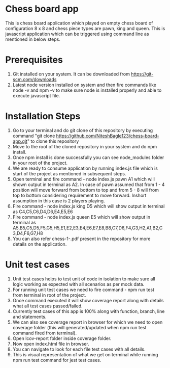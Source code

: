 # Chess board app

This is chess board application which played on empty chess board of configuration 8 x 8 and chess piece types are pawn, king and queen. This is javascript application which can be triggered using command line as mentioned in below steps.

# Prerequisites

1. Git installed on your system. It can be downloaded from https://git-scm.com/downloads
5. Latest node version installed on system and then fire commands like node -v and npm -v to make sure node is installed properly and able to execute javascript file.

# Installation Steps

1. Go to your terminal and do git clone of this repository by executing command "git clone https://github.com/NiteshBagle123/chess-board-app.git" to clone this repository
2. Move to the root of the cloned repository in your system and do npm install.
3. Once npm install is done successfully you can see node_modules folder in your root of the project.
4. We are ready to consume application by running index.js file which is start of the project as mentioned in subsequent steps.
5. Open terminal and fire command - node index.js pawn A1 which will shown output in terminal as A2. In case of pawn assumed that from 1 - 4 position will move forward from bottom to top and from 5 - 8 will from top to bottom considering requirement to move forward. Inshort assumption in this case is 2 players playing.
6. Fire command - node index.js king D5 which will show output in terminal as C4,C5,C6,D4,D6,E4,E5,E6
7. Fire command - node index.js queen E5 which will show output in terminal as A5,B5,C5,D5,F5,G5,H5,E1,E2,E3,E4,E6,E7,E8,B8,C7,D6,F4,G3,H2,A1,B2,C3,D4,F6,G7,H8
8. You can also refer chess-1-.pdf present in the repository for more details on the application.

# Unit test cases

1. Unit test cases helps to test unit of code in isolation to make sure all logic working as expected with all scenarios as per mock data.
2. For running unit test cases we need to fire command - npm run test from terminal in root of the project.
3. Once command executed it will show coverage report along with details what all test cases passed/failed.
4. Currently test cases of this app is 100% along with function, branch, line and statements.
5. We can also see coverage report in browser for which we need to open coverage folder (this will generated/updated when npm run test command fired from terminal).
6. Open lcov-report folder inside coverage folder.
7. Now open index.html file in browser.
8. You can navigate to look for each file test cases with all details.
9. This is visual representation of what we get on terminal while running npm run test command for jest test cases.